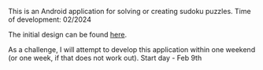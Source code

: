 This is an Android application for solving or creating sudoku puzzles. Time of development: 02/2024

The initial design can be found [here](https://www.canva.com/design/DAF8TSUDu8k/NKuXcdGKg8zpVAENig9VXg/edit?utm_content=DAF8TSUDu8k&utm_campaign=designshare&utm_medium=link2&utm_source=sharebutton).

As a challenge, I will attempt to develop this application within one weekend (or one week, if that does not work out). Start day - Feb 9th
